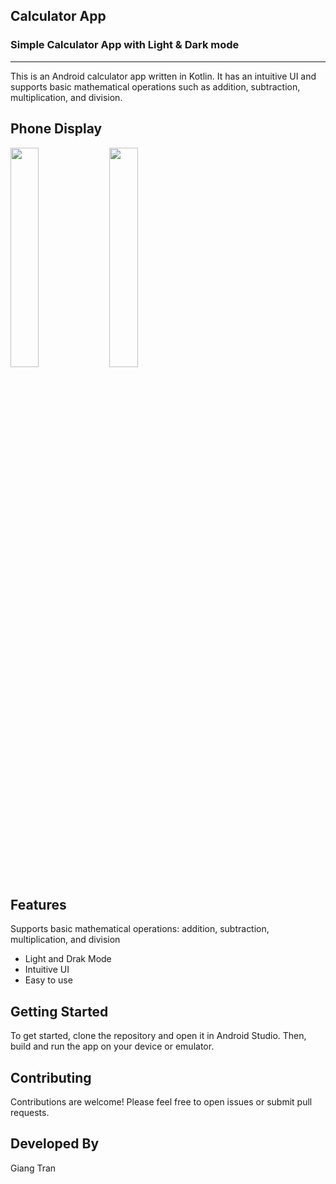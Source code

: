 ## Calculator App
### Simple Calculator App with Light &amp; Dark mode
---
This is an Android calculator app written in Kotlin. It has an intuitive UI and supports basic mathematical operations such as addition, subtraction, multiplication, and division.

## Phone Display
<img src="https://github.com/gtran6/Calculator/assets/78507684/bfd3692f-9c6c-40c0-b26e-cbcef52272d5" width="30%" height="30%">&ensp;<img src="https://github.com/gtran6/Calculator/assets/78507684/2cc3f8f6-e165-4016-91f9-eb3693745b30" width="30%" height="30%">

## Features
Supports basic mathematical operations: addition, subtraction, multiplication, and division
- Light and Drak Mode
- Intuitive UI
- Easy to use

## Getting Started
To get started, clone the repository and open it in Android Studio. Then, build and run the app on your device or emulator.

## Contributing
Contributions are welcome! Please feel free to open issues or submit pull requests.

## Developed By
Giang Tran
